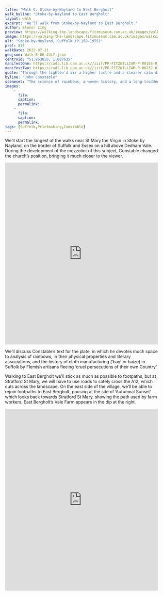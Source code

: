 ```yaml
---
title: "Walk C: Stoke-by-Nayland to East Bergholt"
walk_byline: "Stoke-by-Nayland to East Bergholt"
layout: walk
excerpt: "We'll walk from Stoke-by-Nayland to East Bergholt."
author: Elenor Ling
preview: https://walking-the-landscape.fitzmuseum.cam.ac.uk/images/walks/PR-FITZWILLIAM-P-00158-01955-000-00001_crop-preview.jpg
image: https://walking-the-landscape.fitzmuseum.cam.ac.uk/images/walks/PR-FITZWILLIAM-P-00158-01955-000-00001_crop.jpg
alt: "Stoke-by-Neyland, Suffolk (P.158-1955)"
pref: 833
walkDate: 2022-07-11
geojson: Walk-B-06-JULY.json
centroid: "51.963850, 1.007635"
manifestOne: https://cudl.lib.cam.ac.uk//iiif/PR-FITZWILLIAM-P-00158-01955
manifestTwo: https://cudl.lib.cam.ac.uk//iiif/PR-FITZWILLIAM-P-00232-01954-00001-C
quote: "Through the lighten'd air a higher lustre and a clearer calm diffusive tremble."
byline: "John Constable"
sceneset: "The science of rainbows, a woven history, and a long-trodden path."
images:
    -
      file:
      caption:
      permalink:
    -
      file:
      caption:
      permalink:
tags: [Suffolk,Printmaking,Constable]
---
```

We’ll start the longest of the walks near St Mary the Virgin in Stoke by Nayland, on the border of Suffolk and Essex on a hill above Dedham Vale. During the development of the mezzotint of this subject, Constable changed the church’s position, bringing it much closer to the viewer.

<iframe src="https://fitzmuseum.cam.ac.uk/uv.html#?manifest={{ page.manifestOne }}&c=0&m=0&cv=0&config=&locales=en-GB:English (GB),cy-GB:Cymraeg,fr-FR:Français (FR),pl-PL:Polski,sv-SE:Svenska&r=0" width="100%" height="600" allowfullscreen frameborder="0"></iframe>

We’ll discuss Constable’s text for the plate, in which he devotes much space to analysis of rainbows, in their physical properties and literary associations, and the history of cloth manufacturing (‘bay’ or baize) in Suffolk by Flemish artisans fleeing ‘cruel persecutions of their own Country’. 

Walking to East Bergholt we'll stick as much as possible to footpaths, but at Stratford St Mary, we will have to use roads to safely cross the A12, which cuts across the landscape. On the east side of the village, we’ll be able to rejoin footpaths to East Bergholt, pausing at the site of ‘Autumnal Sunset’ which looks back towards Stratford St Mary, showing the path used by farm workers. East Bergholt’s Vale Farm appears in the dip at the right. 

<iframe src="https://fitzmuseum.cam.ac.uk/uv.html#?manifest={{ page.manifestTwo }}&c=0&m=0&cv=0&config=&locales=en-GB:English (GB),cy-GB:Cymraeg,fr-FR:Français (FR),pl-PL:Polski,sv-SE:Svenska&r=0" width="100%" height="600" allowfullscreen frameborder="0"></iframe>
